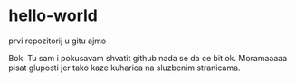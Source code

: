# hello-world
prvi repozitorij u gitu
ajmo

Bok.
Tu sam i pokusavam shvatit github nada se da ce bit ok.
Moramaaaaa pisat gluposti jer tako kaze kuharica na sluzbenim stranicama.
